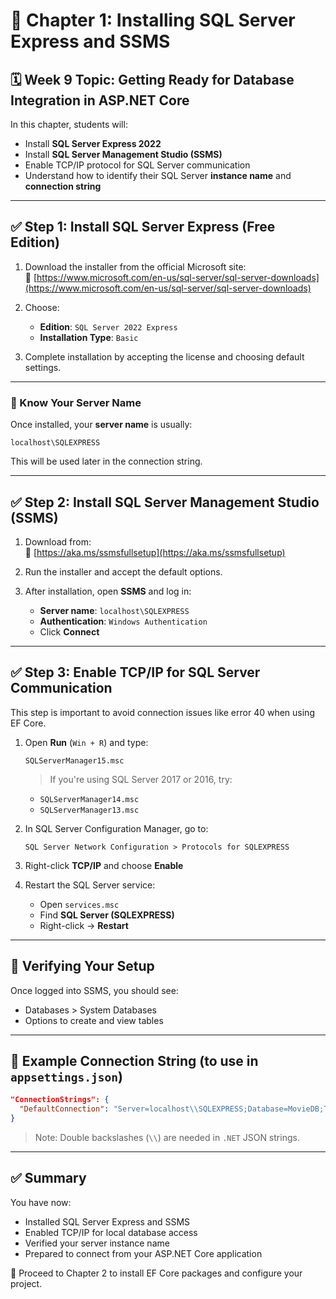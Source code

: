 
# 📘 Chapter 1: Installing SQL Server Express and SSMS

## 🗓 Week 9 Topic: Getting Ready for Database Integration in ASP.NET Core

In this chapter, students will:
- Install **SQL Server Express 2022**
- Install **SQL Server Management Studio (SSMS)**
- Enable TCP/IP protocol for SQL Server communication
- Understand how to identify their SQL Server **instance name** and **connection string**

---

## ✅ Step 1: Install SQL Server Express (Free Edition)

1. Download the installer from the official Microsoft site:  
   🔗 [https://www.microsoft.com/en-us/sql-server/sql-server-downloads](https://www.microsoft.com/en-us/sql-server/sql-server-downloads)

2. Choose:
   - **Edition**: `SQL Server 2022 Express`
   - **Installation Type**: `Basic`

3. Complete installation by accepting the license and choosing default settings.

---

### 📌 Know Your Server Name

Once installed, your **server name** is usually:

```
localhost\SQLEXPRESS
```

This will be used later in the connection string.

---

## ✅ Step 2: Install SQL Server Management Studio (SSMS)

1. Download from:  
   🔗 [https://aka.ms/ssmsfullsetup](https://aka.ms/ssmsfullsetup)

2. Run the installer and accept the default options.

3. After installation, open **SSMS** and log in:

   - **Server name**: `localhost\SQLEXPRESS`
   - **Authentication**: `Windows Authentication`
   - Click **Connect**

---

## ✅ Step 3: Enable TCP/IP for SQL Server Communication

This step is important to avoid connection issues like error 40 when using EF Core.

1. Open **Run** (`Win + R`) and type:

   ```
   SQLServerManager15.msc
   ```

   > If you're using SQL Server 2017 or 2016, try:
   - `SQLServerManager14.msc`
   - `SQLServerManager13.msc`

2. In SQL Server Configuration Manager, go to:
   ```
   SQL Server Network Configuration > Protocols for SQLEXPRESS
   ```

3. Right-click **TCP/IP** and choose **Enable**

4. Restart the SQL Server service:
   - Open `services.msc`
   - Find **SQL Server (SQLEXPRESS)**
   - Right-click → **Restart**

---

## 🧪 Verifying Your Setup

Once logged into SSMS, you should see:
- Databases > System Databases
- Options to create and view tables

---

## 🔗 Example Connection String (to use in `appsettings.json`)

```json
"ConnectionStrings": {
  "DefaultConnection": "Server=localhost\\SQLEXPRESS;Database=MovieDB;Trusted_Connection=True;TrustServerCertificate=True"
}
```

> Note: Double backslashes (`\\`) are needed in `.NET` JSON strings.

---

## ✅ Summary

You have now:
- Installed SQL Server Express and SSMS
- Enabled TCP/IP for local database access
- Verified your server instance name
- Prepared to connect from your ASP.NET Core application

🎉 Proceed to Chapter 2 to install EF Core packages and configure your project.
